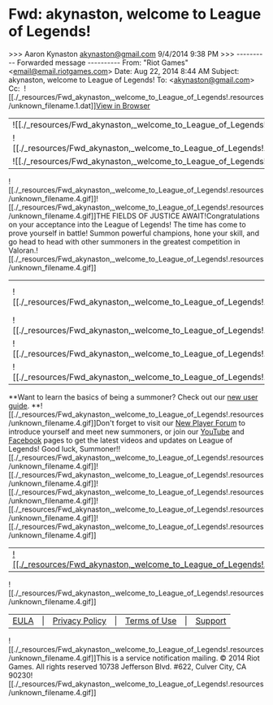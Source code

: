 # Fwd: akynaston, welcome to League of Legends!

\>>> Aaron Kynaston <akynaston@gmail.com> 9/4/2014 9:38 PM >>>
\---------- Forwarded message ----------
From: "Riot Games" <[email@email.riotgames.com](mailto:email@email.riotgames.com)\>
Date: Aug 22, 2014 8:44 AM
Subject: akynaston, welcome to League of Legends!
To: <[akynaston@gmail.com](mailto:akynaston@gmail.com)\>
Cc:
﻿
![[./_resources/Fwd_akynaston,_welcome_to_League_of_Legends!.resources/unknown_filename.1.dat]][View in Browser](http://link.email.riotgames.com/t.d?L4Gt79b0QFSqwF=/@HTML_2PREVIEW_2LINK_0a=JiEDxetp7Ro6LLRtqmwj8h8O&msgVersion=web)

|     |
| --- |
| ![[./_resources/Fwd_akynaston,_welcome_to_League_of_Legends!.resources/unknown_filename.4.gif]] |
| ![[./_resources/Fwd_akynaston,_welcome_to_League_of_Legends!.resources/unknown_filename.3.jpeg]] |
| ![[./_resources/Fwd_akynaston,_welcome_to_League_of_Legends!.resources/unknown_filename.4.gif]] |

![[./_resources/Fwd_akynaston,_welcome_to_League_of_Legends!.resources/unknown_filename.4.gif]]![[./_resources/Fwd_akynaston,_welcome_to_League_of_Legends!.resources/unknown_filename.4.gif]]THE FIELDS OF JUSTICE AWAIT!Congratulations on your acceptance into the League of Legends! The time has come to prove yourself in battle! Summon powerful champions, hone your skill, and go head to head with other summoners in the greatest competition in Valoran.![[./_resources/Fwd_akynaston,_welcome_to_League_of_Legends!.resources/unknown_filename.4.gif]]

|     |     |     |
| --- | --- | --- |
| ![[./_resources/Fwd_akynaston,_welcome_to_League_of_Legends!.resources/unknown_filename.4.gif]] | ![[./_resources/Fwd_akynaston,_welcome_to_League_of_Legends!.resources/unknown_filename.gif]] | Your login name: **akynaston** |
| ![[./_resources/Fwd_akynaston,_welcome_to_League_of_Legends!.resources/unknown_filename.4.gif]] | ![[./_resources/Fwd_akynaston,_welcome_to_League_of_Legends!.resources/unknown_filename.gif]] | [Forgot Password](http://link.email.riotgames.com/t.d?O4Gt79b0QFSqwF=https://na.leagueoflegends.com/account/recovery/password)? |
| ![[./_resources/Fwd_akynaston,_welcome_to_League_of_Legends!.resources/unknown_filename.4.gif]] | ![[./_resources/Fwd_akynaston,_welcome_to_League_of_Legends!.resources/unknown_filename.gif]] | [Download](http://link.email.riotgames.com/t.d?FYGt79b0QFSqwF=https://signup.leagueoflegends.com/en/signup/redownload) the game! |
| ![[./_resources/Fwd_akynaston,_welcome_to_League_of_Legends!.resources/unknown_filename.4.gif]] |

**Want to learn the basics of being a summoner? Check out our [new user guide](http://link.email.riotgames.com/t.d?K4Gt79b0QFSqwF=/gameinfo.na.leagueoflegends.com/en/game-info/get-started/new-player-guide/).
**![[./_resources/Fwd_akynaston,_welcome_to_League_of_Legends!.resources/unknown_filename.4.gif]]Don't forget to visit our [New Player Forum](http://link.email.riotgames.com/t.d?T4Gt79b0QFSqwF=https://forums.na.leagueoflegends.com/board/forumdisplay.php_0f=29) to introduce yourself and meet new summoners, or join our [YouTube](http://link.email.riotgames.com/t.d?Y4Gt79b0QFSqwF=https://www.youtube.com/user/RiotGamesInc) and [Facebook](http://link.email.riotgames.com/t.d?O4Gt79b0QFSqwF=https://www.facebook.com/leagueoflegends) pages to get the latest videos and updates on League of Legends!
Good luck, Summoner!![[./_resources/Fwd_akynaston,_welcome_to_League_of_Legends!.resources/unknown_filename.4.gif]]![[./_resources/Fwd_akynaston,_welcome_to_League_of_Legends!.resources/unknown_filename.4.gif]]![[./_resources/Fwd_akynaston,_welcome_to_League_of_Legends!.resources/unknown_filename.4.gif]]![[./_resources/Fwd_akynaston,_welcome_to_League_of_Legends!.resources/unknown_filename.4.gif]]![[./_resources/Fwd_akynaston,_welcome_to_League_of_Legends!.resources/unknown_filename.4.gif]]

|     |     |     |
| --- | --- | --- |
| [![[./_resources/Fwd_akynaston,_welcome_to_League_of_Legends!.resources/unknown_filename.5.png]]](http://link.email.riotgames.com/t.d?C4Gt79b0QFSqwF=/na.leagueoflegends.com/en/_0ref=en_2us_2_21070903) | [![[./_resources/Fwd_akynaston,_welcome_to_League_of_Legends!.resources/unknown_filename.2.png]]](http://link.email.riotgames.com/t.d?A4Gt79b0QFSqwF=/www.riotgames.com_0ref=en_2us_2_21070903) | [![[./_resources/Fwd_akynaston,_welcome_to_League_of_Legends!.resources/unknown_filename.6.jpeg]]](http://link.email.riotgames.com/t.d?K4Gt79b0QFSqwF=/www.esrb.org/ratings/synopsis.jsp_0Certificate=32211&Title=League%20of%20Legends_0ref=en_2us_2_21070903) |

![[./_resources/Fwd_akynaston,_welcome_to_League_of_Legends!.resources/unknown_filename.4.gif]]

|     |     |     |     |     |     |     |
| --- | --- | --- | --- | --- | --- | --- |
| [EULA](http://link.email.riotgames.com/t.d?I4Gt79b0QFSqwF=/na.leagueoflegends.com/en/legal/eula_0ref=en_2us_2_21070903) | \|  | [Privacy Policy](http://link.email.riotgames.com/t.d?NYGt79b0QFSqwF=/na.leagueoflegends.com/en/legal/privacy_0ref=en_2us_2_21070903) | \|  | [Terms of Use](http://link.email.riotgames.com/t.d?UYGt79b0QFSqwF=/na.leagueoflegends.com/en/legal/termsofuse_0ref=en_2us_2_21070903) | \|  | [Support](http://link.email.riotgames.com/t.d?cYGt79b0QFSqwF=https://support.leagueoflegends.com/anonymous_2requests/new_0ref=en_2us_2_21070903) |

![[./_resources/Fwd_akynaston,_welcome_to_League_of_Legends!.resources/unknown_filename.4.gif]]This is a service notification mailing.
© 2014 Riot Games. All rights reserved
10738 Jefferson Blvd. #622, Culver City, CA 90230![[./_resources/Fwd_akynaston,_welcome_to_League_of_Legends!.resources/unknown_filename.4.gif]]
